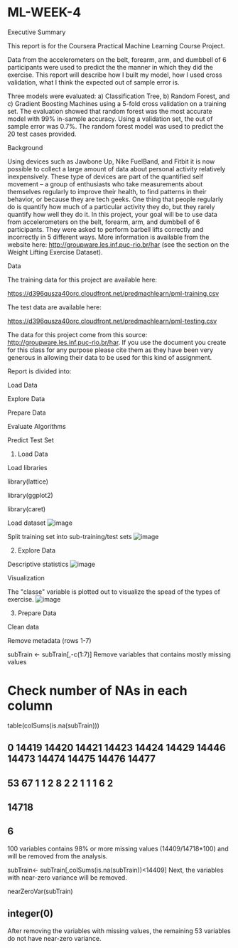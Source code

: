 # ML-WEEK-4
Executive Summary

This report is for the Coursera Practical Machine Learning Course Project.

Data from the accelerometers on the belt, forearm, arm, and dumbbell of 6 participants were used to predict the the manner in which they did the exercise. This report will describe how I built my model, how I used cross validation, what I think the expected out of sample error is.

Three models were evaluated: a) Classification Tree, b) Random Forest, and c) Gradient Boosting Machines using a 5-fold cross validation on a training set. The evaluation showed that random forest was the most accurate model with 99% in-sample accuracy. Using a validation set, the out of sample error was 0.7%. The random forest model was used to predict the 20 test cases provided.

Background

Using devices such as Jawbone Up, Nike FuelBand, and Fitbit it is now possible to collect a large amount of data about personal activity relatively inexpensively. These type of devices are part of the quantified self movement – a group of enthusiasts who take measurements about themselves regularly to improve their health, to find patterns in their behavior, or because they are tech geeks. One thing that people regularly do is quantify how much of a particular activity they do, but they rarely quantify how well they do it. In this project, your goal will be to use data from accelerometers on the belt, forearm, arm, and dumbbell of 6 participants. They were asked to perform barbell lifts correctly and incorrectly in 5 different ways. More information is available from the website here: http://groupware.les.inf.puc-rio.br/har (see the section on the Weight Lifting Exercise Dataset).

Data

The training data for this project are available here:

https://d396qusza40orc.cloudfront.net/predmachlearn/pml-training.csv

The test data are available here:

https://d396qusza40orc.cloudfront.net/predmachlearn/pml-testing.csv

The data for this project come from this source: http://groupware.les.inf.puc-rio.br/har. If you use the document you create for this class for any purpose please cite them as they have been very generous in allowing their data to be used for this kind of assignment.

Report is divided into:

Load Data

Explore Data

Prepare Data

Evaluate Algorithms

Predict Test Set

1) Load Data

Load libraries

library(lattice)

library(ggplot2)

library(caret)

Load dataset
![image](https://user-images.githubusercontent.com/88283525/176158958-1b81168d-f694-4fea-b1a8-5142f4fe3797.png)

Split training set into sub-training/test sets
![image](https://user-images.githubusercontent.com/88283525/176159029-1c2d511c-5425-45ef-b852-d159368385a7.png)

2) Explore Data

Descriptive statistics
![image](https://user-images.githubusercontent.com/88283525/176159176-fd047753-1838-4add-8fee-7da5d9b2c967.png)

Visualization

The "classe" variable is plotted out to visualize the spead of the types of exercise.
![image](https://user-images.githubusercontent.com/88283525/176159368-177b5a67-9c17-46f5-9843-298b7e8d0e5b.png)

3) Prepare Data

Clean data

Remove metadata (rows 1-7)

subTrain <- subTrain[,-c(1:7)]
Remove variables that contains mostly missing values

# Check number of NAs in each column
table(colSums(is.na(subTrain)))
## 
##     0 14419 14420 14421 14423 14424 14429 14446 14473 14474 14475 14476 14477 
##    53    67     1     1     2     8     2     2     1     1     1     6     2 
## 14718 
##     6
100 variables contains 98% or more missing values (14409/14718*100) and will be removed from the analysis.

subTrain<- subTrain[,colSums(is.na(subTrain))<14409]
Next, the variables with near-zero variance will be removed.

nearZeroVar(subTrain)
## integer(0)
After removing the variables with missing values, the remaining 53 variables do not have near-zero variance.
